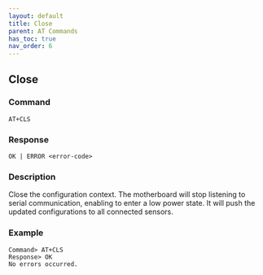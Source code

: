 ```yaml
---
layout: default
title: Close
parent: AT Commands
has_toc: true
nav_order: 6
---
```


## Close
### Command
```
AT+CLS
```

### Response
```
OK | ERROR <error-code>
```

### Description
Close the configuration context.
The motherboard will stop listening to serial communication, enabling to enter a low power state.
It will push the updated configurations to all connected sensors.

### Example
```
Command> AT+CLS
Response> OK
No errors occurred.
```
